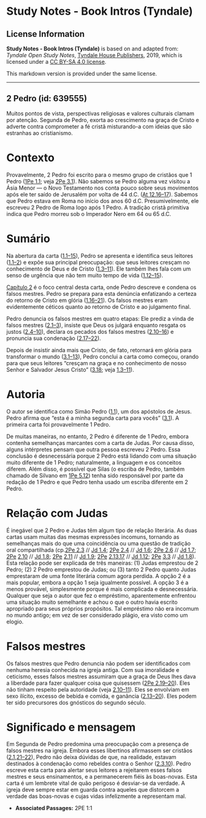 # Study Notes - Book Intros (Tyndale)

## License Information

**Study Notes - Book Intros (Tyndale)** is based on and adapted from: _Tyndale Open Study Notes_, [Tyndale House Publishers](https://tyndaleopenresources.com/), 2019, which is licensed under a [CC BY-SA 4.0 license](https://creativecommons.org/licenses/by-sa/4.0/legalcode.en).

This markdown version is provided under the same license.



--------------------------------

## 2 Pedro (id: 639555)

Muitos pontos de vista, perspectivas religiosas e valores culturais clamam por atenção. Segunda de Pedro, exorta ao crescimento na graça de Cristo e adverte contra comprometer a fé cristã misturando\-a com ideias que são estranhas ao cristianismo.

Contexto
========

Provavelmente, 2 Pedro foi escrito para o mesmo grupo de cristãos que 1 Pedro ([1Pe 1\.1](https://ref.ly/1Pet1:1); veja [2Pe 3\.1](https://ref.ly/2Pet3:1)). Não sabemos se Pedro alguma vez visitou a Ásia Menor — o Novo Testamento nos conta pouco sobre seus movimentos após ele ter saído de Jerusalém por volta de 44 d.C. ([At 12\.16–17](https://ref.ly/Acts12:16-Acts12:17)). Sabemos que Pedro estava em Roma no início dos anos 60 d.C. Presumivelmente, ele escreveu 2 Pedro de Roma logo após 1 Pedro. A tradição cristã primitiva indica que Pedro morreu sob o Imperador Nero em 64 ou 65 d.C.

Sumário
=======

Na abertura da carta ([1\.1–15](https://ref.ly/2Pet1:1-2Pet1:15)), Pedro se apresenta e identifica seus leitores ([1\.1–2](https://ref.ly/2Pet1:1-2Pet1:2)) e expõe sua principal preocupação: que seus leitores cresçam no conhecimento de Deus e de Cristo ([1\.3–11](https://ref.ly/2Pet1:3-2Pet1:11)). Ele também lhes fala com um senso de urgência que não tem muito tempo de vida ([1\.12–15](https://ref.ly/2Pet1:12-2Pet1:15)).

[Capítulo 2](https://ref.ly/2Pet2:1-2Pet2:22) é o foco central desta carta, onde Pedro descreve e condena os falsos mestres. Pedro se prepara para esta denúncia enfatizando a certeza do retorno de Cristo em glória ([1\.16–21](https://ref.ly/2Pet1:16-2Pet1:21)). Os falsos mestres eram evidentemente céticos quanto ao retorno de Cristo e ao julgamento final.

Pedro denuncia os falsos mestres em quatro etapas: Ele prediz a vinda de falsos mestres ([2\.1–3](https://ref.ly/2Pet2:1-2Pet2:3)), insiste que Deus os julgará enquanto resgata os justos ([2\.4–10](https://ref.ly/2Pet2:4-2Pet2:10)), declara os pecados dos falsos mestres ([2\.10–16](https://ref.ly/2Pet2:10-2Pet2:16)) e pronuncia sua condenação ([2\.17–22](https://ref.ly/2Pet2:17-2Pet2:22)).

Depois de insistir ainda mais que Cristo, de fato, retornará em glória para transformar o mundo ([3\.1–13](https://ref.ly/2Pet3:1-2Pet3:13)), Pedro conclui a carta como começou, orando para que seus leitores “cresçam na graça e no conhecimento de nosso Senhor e Salvador Jesus Cristo” ([3\.18](https://ref.ly/2Pet3:18); veja [1\.3–11](https://ref.ly/2Pet1:3-2Pet1:11)).

Autoria
=======

O autor se identifica como Simão Pedro ([1\.1](https://ref.ly/2Pet1:1)), um dos apóstolos de Jesus. Pedro afirma que “esta é a minha segunda carta para vocês” ([3\.1](https://ref.ly/2Pet3:1)). A primeira carta foi provavelmente 1 Pedro.

De muitas maneiras, no entanto, 2 Pedro é diferente de 1 Pedro, embora contenha semelhanças marcantes com a carta de Judas. Por causa disso, alguns intérpretes pensam que outra pessoa escreveu 2 Pedro. Essa conclusão é desnecessária porque 2 Pedro está lidando com uma situação muito diferente de 1 Pedro; naturalmente, a linguagem e os conceitos diferem. Além disso, é possível que Silas (o escriba de Pedro, também chamado de Silvano em [1Pe 5\.12](https://ref.ly/1Pet5:12)) tenha sido responsável por parte da redação de 1 Pedro e que Pedro tenha usado um escriba diferente em 2 Pedro.

Relação com Judas
=================

É inegável que 2 Pedro e Judas têm algum tipo de relação literária. As duas cartas usam muitas das mesmas expressões incomuns, tornando as semelhanças mais do que uma coincidência ou uma questão de tradição oral compartilhada (cp.[2Pe 2\.3](https://ref.ly/2Pet2:3) // [Jd 1\.4](https://ref.ly/Jude1:4); [2Pe 2\.4](https://ref.ly/2Pet2:4) // [Jd 1\.6](https://ref.ly/Jude1:6); [2Pe 2\.6](https://ref.ly/2Pet2:6) // [Jd 1\.7](https://ref.ly/Jude1:7); [2Pe](https://ref.ly/2Pet2:6) [2\.10](https://ref.ly/2Pet2:10) // [Jd 1\.8](https://ref.ly/Jude1:8); [2Pe](https://ref.ly/2Pet2:6) [2\.11](https://ref.ly/2Pet2:11) // [Jd 1\.9](https://ref.ly/Jude1:9); [2Pe](https://ref.ly/2Pet2:6) [2\.13](https://ref.ly/2Pet2:13),[17](https://ref.ly/2Pet2:17) // [Jd 1\.12](https://ref.ly/Jude1:12); [2Pe](https://ref.ly/2Pet2:6) [3\.3](https://ref.ly/2Pet3:3) // [Jd 1\.8](https://ref.ly/Jude1:8)). Esta relação pode ser explicada de três maneiras: (1\) Judas emprestou de 2 Pedro; (2\) 2 Pedro emprestou de Judas; ou (3\) tanto 2 Pedro quanto Judas emprestaram de uma fonte literária comum agora perdida. A opção 2 é a mais popular, embora a opção 1 seja igualmente possível. A opção 3 é a menos provável, simplesmente porque é mais complicada e desnecessária. Qualquer que seja o autor que fez o empréstimo, aparentemente enfrentou uma situação muito semelhante e achou o que o outro havia escrito apropriado para seus próprios propósitos. Tal empréstimo não era incomum no mundo antigo; em vez de ser considerado plágio, era visto como um elogio.

Falsos mestres
==============

Os falsos mestres que Pedro denuncia não podem ser identificados com nenhuma heresia conhecida na igreja antiga. Com sua imoralidade e ceticismo, esses falsos mestres assumiram que a graça de Deus lhes dava a liberdade para fazer qualquer coisa que quisessem ([2Pe 2\.19–20](https://ref.ly/2Pet2:19-2Pet2:20)). Eles não tinham respeito pela autoridade (veja [2\.10–11](https://ref.ly/2Pet2:10-2Pet2:11)). Eles se envolviam em sexo ilícito, excesso de bebida e comida, e ganância ([2\.13–20](https://ref.ly/2Pet2:13-2Pet2:20)). Eles podem ter sido precursores dos gnósticos do segundo século.

Significado e mensagem
======================

Em Segunda de Pedro predomina uma preocupação com a presença de falsos mestres na igreja. Embora esses libertinos afirmassem ser cristãos ([2\.1](https://ref.ly/2Pet2:1),[21–22](https://ref.ly/2Pet2:21-2Pet2:22)), Pedro não deixa dúvidas de que, na realidade, estavam destinados à condenação como rebeldes contra o Senhor ([2\.3](https://ref.ly/2Pet2:3),[10](https://ref.ly/2Pet2:10)). Pedro escreve esta carta para alertar seus leitores a rejeitarem esses falsos mestres e seus ensinamentos, e a permanecerem fiéis às boas\-novas. Esta carta é um lembrete vital de quão perigoso é desviar\-se da verdade. A igreja deve sempre estar em guarda contra aqueles que distorcem a verdade das boas\-novas e cujas vidas infelizmente a representam mal.

* **Associated Passages:** 2PE 1:1

